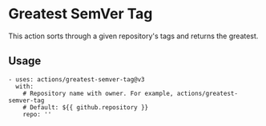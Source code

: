 # Greatest SemVer Tag

This action sorts through a given repository's tags and returns the greatest.

## Usage
```
- uses: actions/greatest-semver-tag@v3
  with:
    # Repository name with owner. For example, actions/greatest-semver-tag
    # Default: ${{ github.repository }}
    repo: ''
```
